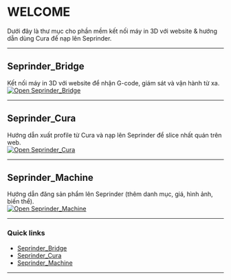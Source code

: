 # WELCOME

Dưới đây là thư mục cho phần mềm kết nối máy in 3D với website & hướng dẫn dùng Cura để nạp lên Seprinder.

---

## Seprinder_Bridge
Kết nối máy in 3D với website để nhận G-code, giám sát và vận hành từ xa.  
[![Open Seprinder_Bridge](https://img.shields.io/badge/Open-Seprinder_Bridge-2b6cb0?style=for-the-badge)](https://github.com/seprinder/Seprinder_Bridge)

---

## Seprinder_Cura
Hướng dẫn xuất profile từ Cura và nạp lên Seprinder để slice nhất quán trên web.  
[![Open Seprinder_Cura](https://img.shields.io/badge/Open-Seprinder_Cura-38a169?style=for-the-badge)](https://github.com/seprinder/Seprinder_Cura)

---

## Seprinder_Machine
Hướng dẫn đăng sản phẩm lên Seprinder (thêm danh mục, giá, hình ảnh, biến thể).  
[![Open Seprinder_Machine](https://img.shields.io/badge/Open-Seprinder_Machine-d97706?style=for-the-badge)](https://github.com/seprinder/Seprinder_Machine)

---

### Quick links
- [Seprinder_Bridge](https://github.com/seprinder/Seprinder_Bridge)
- [Seprinder_Cura](https://github.com/seprinder/Seprinder_Cura)
- [Seprinder_Machine](https://github.com/seprinder/Seprinder_Machine)

---
